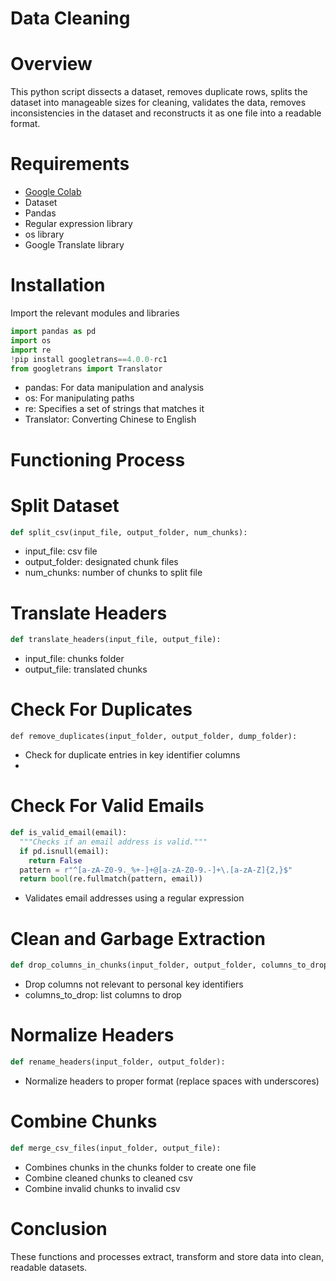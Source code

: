 # Data Cleaning

# Overview
This python script dissects a dataset, removes duplicate rows, splits the dataset into manageable sizes for cleaning, validates the data, removes inconsistencies in the dataset and reconstructs it as one file into a readable format.

# Requirements
* [Google Colab](https://colab.research.google.com/)
* Dataset
* Pandas
* Regular expression library
* os library
* Google Translate library

# Installation
Import the relevant modules and libraries
```python
import pandas as pd
import os
import re
!pip install googletrans==4.0.0-rc1
from googletrans import Translator
```
* pandas: For data manipulation and analysis
* os: For manipulating paths
* re: Specifies a set of strings that matches it
* Translator: Converting Chinese to English

# Functioning Process

# Split Dataset
```python
def split_csv(input_file, output_folder, num_chunks):
```
* input_file: csv file
* output_folder: designated chunk files
* num_chunks: number of chunks to split file

# Translate Headers
```python
def translate_headers(input_file, output_file):
```
* input_file: chunks folder
* output_file: translated chunks

# Check For Duplicates
```
def remove_duplicates(input_folder, output_folder, dump_folder):
```
* Check for duplicate entries in key identifier columns
* 

# Check For Valid Emails
```python
def is_valid_email(email):
  """Checks if an email address is valid."""
  if pd.isnull(email):
    return False
  pattern = r"^[a-zA-Z0-9._%+-]+@[a-zA-Z0-9.-]+\.[a-zA-Z]{2,}$"
  return bool(re.fullmatch(pattern, email))
```
* Validates email addresses using a regular expression

# Clean and Garbage Extraction
```python
def drop_columns_in_chunks(input_folder, output_folder, columns_to_drop):
```
* Drop columns not relevant to personal key identifiers
* columns_to_drop: list columns to drop

# Normalize Headers
```python
def rename_headers(input_folder, output_folder):
```
* Normalize headers to proper format (replace spaces with underscores)

# Combine Chunks
```python
def merge_csv_files(input_folder, output_file):
```
* Combines chunks in the chunks folder to create one file
* Combine cleaned chunks to cleaned csv
* Combine invalid chunks to invalid csv

# Conclusion
These functions and processes extract, transform and store data into clean, readable datasets.
